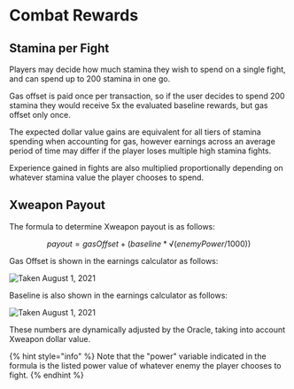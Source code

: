 # Combat Rewards

## Stamina per Fight

Players may decide how much stamina they wish to spend on a single fight, and can spend up to 200 stamina in one go.

Gas offset is paid once per transaction, so if the user decides to spend 200 stamina they would receive 5x the evaluated baseline rewards, but gas offset only once.

The expected dollar value gains are equivalent for all tiers of stamina spending when accounting for gas, however earnings across an average period of time may differ if the player loses multiple high stamina fights.

Experience gained in fights are also multiplied proportionally depending on whatever stamina value the player chooses to spend.

## Xweapon Payout

The formula to determine Xweapon payout is as follows:

$$
payout = gasOffset + (baseline * √(enemyPower/1000))
$$

Gas Offset is shown in the earnings calculator as follows:

![Taken August 1, 2021](https://github.com/ElasticBTC-XBT/CryptoWar-Wiki/tree/b02415e38e51f02bfc34f83a6993148521d23352/.gitbook/assets/payout-calc-offset.png)

Baseline is also shown in the earnings calculator as follows:

![Taken August 1, 2021](https://github.com/ElasticBTC-XBT/CryptoWar-Wiki/tree/b02415e38e51f02bfc34f83a6993148521d23352/.gitbook/assets/payout-calc-baseline.png)

These numbers are dynamically adjusted by the Oracle, taking into account Xweapon dollar value.

{% hint style="info" %}
Note that the "power" variable indicated in the formula is the listed power value of whatever enemy the player chooses to fight.
{% endhint %}

